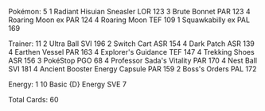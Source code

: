 Pokémon: 5
1 Radiant Hisuian Sneasler LOR 123
3 Brute Bonnet PAR 123
4 Roaring Moon ex PAR 124
4 Roaring Moon TEF 109
1 Squawkabilly ex PAL 169

Trainer: 11
2 Ultra Ball SVI 196
2 Switch Cart ASR 154
4 Dark Patch ASR 139
4 Earthen Vessel PAR 163
4 Explorer's Guidance TEF 147
4 Trekking Shoes ASR 156
3 PokéStop PGO 68
4 Professor Sada's Vitality PAR 170
4 Nest Ball SVI 181
4 Ancient Booster Energy Capsule PAR 159
2 Boss's Orders PAL 172

Energy: 1
10 Basic {D} Energy SVE 7

Total Cards: 60

